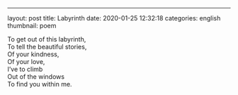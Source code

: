 ---
layout:     post
title:      Labyrinth
date:       2020-01-25 12:32:18
categories: english
thumbnail: poem

To get out of this labyrinth,  
To tell the beautiful stories,  
Of your kindness,  
Of your love,  
I’ve to climb  
Out of the windows  
To find you within me.  
